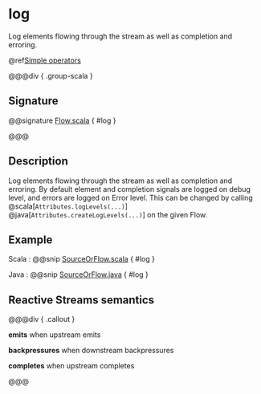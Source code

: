 # log

Log elements flowing through the stream as well as completion and erroring.

@ref[Simple operators](../index.md#simple-operators)

@@@div { .group-scala }

## Signature

@@signature [Flow.scala](/akka-stream/src/main/scala/akka/stream/scaladsl/Flow.scala) { #log }

@@@

## Description

Log elements flowing through the stream as well as completion and erroring. By default element and
completion signals are logged on debug level, and errors are logged on Error level.
This can be changed by calling @scala[`Attributes.logLevels(...)`] @java[`Attributes.createLogLevels(...)`] on the given Flow.

## Example

Scala
:   @@snip [SourceOrFlow.scala](/akka-docs/src/test/scala/docs/stream/operators/sourceorflow/Log.scala) { #log }

Java
:   @@snip [SourceOrFlow.java](/akka-docs/src/test/java/jdocs/stream/operators/SourceOrFlow.java) { #log }

## Reactive Streams semantics 

@@@div { .callout }

**emits** when upstream emits

**backpressures** when downstream backpressures

**completes** when upstream completes

@@@
